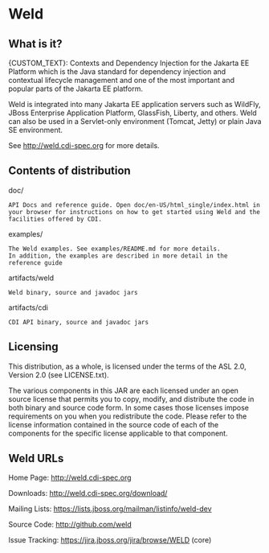 
Weld
====

What is it?
------------

{CUSTOM_TEXT}: Contexts and Dependency Injection
for the Jakarta EE Platform which is the Java standard for dependency injection and 
contextual lifecycle management and one of the most important and popular parts 
of the Jakarta EE platform.

Weld is integrated into many Jakarta EE application servers such as WildFly, 
JBoss Enterprise Application Platform, GlassFish, Liberty, and others. 
Weld can also be used in a Servlet-only environment (Tomcat, Jetty) or plain 
Java SE environment.

See http://weld.cdi-spec.org for more details.

Contents of distribution
------------------------

doc/

    API Docs and reference guide. Open doc/en-US/html_single/index.html in your browser for instructions on how to get started using Weld and the facilities offered by CDI. 

examples/

    The Weld examples. See examples/README.md for more details.
    In addition, the examples are described in more detail in the reference guide

artifacts/weld

    Weld binary, source and javadoc jars

artifacts/cdi

    CDI API binary, source and javadoc jars

Licensing
---------

This distribution, as a whole, is licensed under the terms of the ASL 2.0, Version 2.0 (see LICENSE.txt).

The various components in this JAR are each licensed under an open source 
license that permits you to copy, modify, and distribute the code in both
binary and source code form. In some cases those licenses impose 
requirements on you when you redistribute the code. Please refer to the 
license information contained in the source code of each of the components
for the specific license applicable to that component.

Weld URLs
---------

Home Page:       http://weld.cdi-spec.org

Downloads:       http://weld.cdi-spec.org/download/

Mailing Lists:   https://lists.jboss.org/mailman/listinfo/weld-dev

Source Code:     http://github.com/weld

Issue Tracking:  https://jira.jboss.org/jira/browse/WELD (core)

